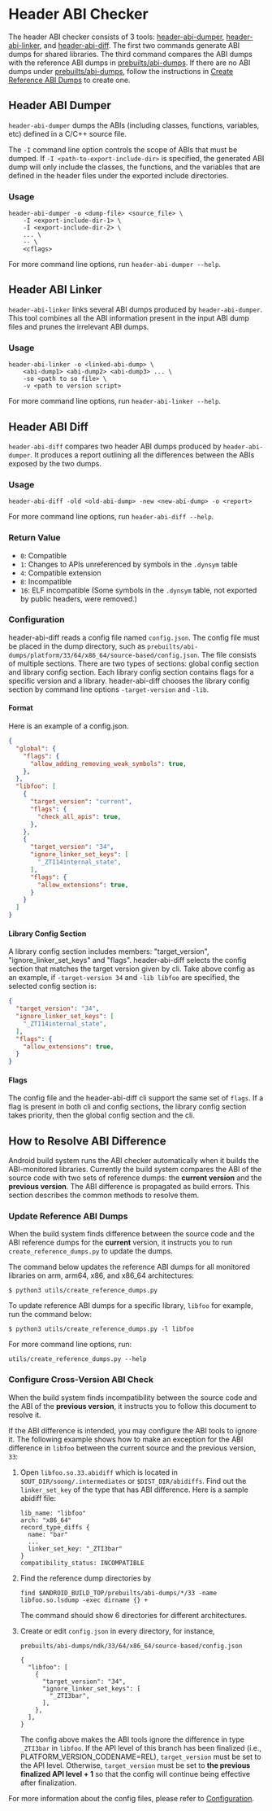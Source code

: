Header ABI Checker
===================

The header ABI checker consists of 3 tools:
[header-abi-dumper](#Header-ABI-Dumper),
[header-abi-linker](#Header-ABI-Linker), and
[header-abi-diff](#Header-ABI-Diff).  The first two commands generate ABI dumps
for shared libraries.  The third command compares the ABI dumps with the
reference ABI dumps in [prebuilts/abi-dumps].  If there are no ABI dumps under
[prebuilts/abi-dumps], follow the instructions in
[Create Reference ABI Dumps](#Create-Reference-ABI-Dumps) to create one.

[prebuilts/abi-dumps]: https://android.googlesource.com/platform/prebuilts/abi-dumps


## Header ABI Dumper

`header-abi-dumper` dumps the ABIs (including classes, functions, variables,
etc) defined in a C/C++ source file.

The `-I` command line option controls the scope of ABIs that must be dumped.
If `-I <path-to-export-include-dir>` is specified, the generated ABI dump will
only include the classes, the functions, and the variables that are defined in
the header files under the exported include directories.

### Usage

```
header-abi-dumper -o <dump-file> <source_file> \
    -I <export-include-dir-1> \
    -I <export-include-dir-2> \
    ... \
    -- \
    <cflags>
```

For more command line options, run `header-abi-dumper --help`.


## Header ABI Linker

`header-abi-linker` links several ABI dumps produced by `header-abi-dumper`.
This tool combines all the ABI information present in the input ABI dump files
and prunes the irrelevant ABI dumps.

### Usage

```
header-abi-linker -o <linked-abi-dump> \
    <abi-dump1> <abi-dump2> <abi-dump3> ... \
    -so <path to so file> \
    -v <path to version script>
```

For more command line options, run `header-abi-linker --help`.


## Header ABI Diff

`header-abi-diff` compares two header ABI dumps produced by
`header-abi-dumper`.  It produces a report outlining all the differences
between the ABIs exposed by the two dumps.

### Usage

```
header-abi-diff -old <old-abi-dump> -new <new-abi-dump> -o <report>
```

For more command line options, run `header-abi-diff --help`.

### Return Value

* `0`: Compatible
* `1`: Changes to APIs unreferenced by symbols in the `.dynsym` table
* `4`: Compatible extension
* `8`: Incompatible
* `16`: ELF incompatible (Some symbols in the `.dynsym` table, not exported by
  public headers, were removed.)

### Configuration
header-abi-diff reads a config file named `config.json`. The config file must
be placed in the dump directory, such as
`prebuilts/abi-dumps/platform/33/64/x86_64/source-based/config.json`.
The file consists of multiple sections. There are two types of sections: global
config section and library config section. Each library config section contains
flags for a specific version and a library. header-abi-diff chooses the library
config section by command line options `-target-version` and `-lib`.

#### Format
Here is an example of a config.json.
```json
{
  "global": {
    "flags": {
      "allow_adding_removing_weak_symbols": true,
    },
  },
  "libfoo": [
    {
      "target_version": "current",
      "flags": {
        "check_all_apis": true,
      },
    },
    {
      "target_version": "34",
      "ignore_linker_set_keys": [
        "_ZTI14internal_state",
      ],
      "flags": {
        "allow_extensions": true,
      }
    }
  ]
}
```

#### Library Config Section
A library config section includes members: "target_version",
"ignore_linker_set_keys" and "flags". header-abi-diff selects the config
section that matches the target version given by cli.
Take above config as an example, if `-target-version 34` and `-lib libfoo` are
specified, the selected config section is:
```json
{
  "target_version": "34",
  "ignore_linker_set_keys": [
    "_ZTI14internal_state",
  ],
  "flags": {
    "allow_extensions": true,
  }
}
```

#### Flags

The config file and the header-abi-diff cli support the same set of `flags`. If
a flag is present in both cli and config sections, the library config section
takes priority, then the global config section and the cli.

## How to Resolve ABI Difference

Android build system runs the ABI checker automatically when it builds the
ABI-monitored libraries. Currently the build system compares the ABI of the
source code with two sets of reference dumps: the **current version** and the
**previous version**. The ABI difference is propagated as build errors. This
section describes the common methods to resolve them.

### Update Reference ABI Dumps

When the build system finds difference between the source code and the ABI
reference dumps for the **current** version, it instructs you to run
`create_reference_dumps.py` to update the dumps.

The command below updates the reference ABI dumps for all monitored libraries
on arm, arm64, x86, and x86_64 architectures:

```
$ python3 utils/create_reference_dumps.py
```

To update reference ABI dumps for a specific library, `libfoo` for example,
run the command below:

```
$ python3 utils/create_reference_dumps.py -l libfoo
```

For more command line options, run:

```
utils/create_reference_dumps.py --help
```

### Configure Cross-Version ABI Check

When the build system finds incompatibility between the source code and the ABI
of the **previous version**, it instructs you to follow this document to
resolve it.

If the ABI difference is intended, you may configure the ABI tools to ignore
it. The following example shows how to make an exception for the ABI difference
in `libfoo` between the current source and the previous version, `33`:

1. Open `libfoo.so.33.abidiff` which is located in
   `$OUT_DIR/soong/.intermediates` or `$DIST_DIR/abidiffs`. Find out the
   `linker_set_key` of the type that has ABI difference. Here is a sample
   abidiff file:

   ```
   lib_name: "libfoo"
   arch: "x86_64"
   record_type_diffs {
     name: "bar"
     ...
     linker_set_key: "_ZTI3bar"
   }
   compatibility_status: INCOMPATIBLE
   ```

2. Find the reference dump directories by

   `find $ANDROID_BUILD_TOP/prebuilts/abi-dumps/*/33 -name libfoo.so.lsdump -exec dirname {} +`

   The command should show 6 directories for different architectures.

3. Create or edit `config.json` in every directory, for instance,

   `prebuilts/abi-dumps/ndk/33/64/x86_64/source-based/config.json`

   ```
   {
     "libfoo": [
       {
         "target_version": "34",
         "ignore_linker_set_keys": [
           "_ZTI3bar",
         ],
       },
     ],
   }
   ```

   The config above makes the ABI tools ignore the difference in type
   `_ZTI3bar` in `libfoo`. If the API level of this branch has been finalized
   (i.e., PLATFORM_VERSION_CODENAME=REL), `target_version` must be set to the
   API level. Otherwise, `target_version` must be set to
   **the previous finalized API level + 1** so that the config will continue
   being effective after finalization.

For more information about the config files, please refer to
[Configuration](#Configuration).
